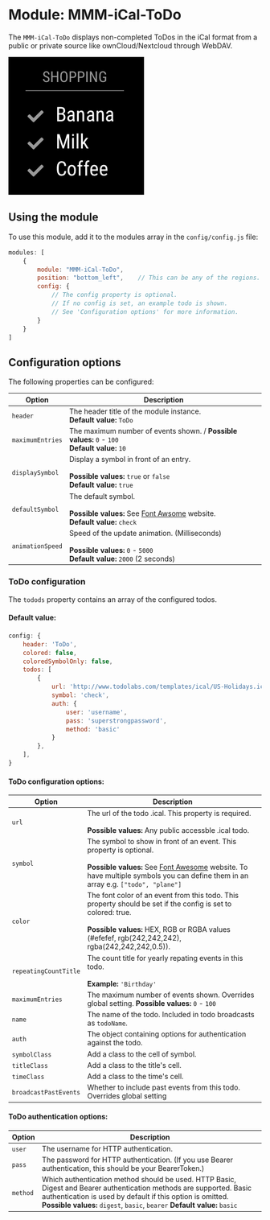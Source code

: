 # Module: MMM-iCal-ToDo
The `MMM-iCal-ToDo` displays non-completed ToDos in the iCal format from a public or private source like ownCloud/Nextcloud through WebDAV.

![MMM-iCal-ToDo Screenshot](MMM-iCal-ToDo.png)

## Using the module

To use this module, add it to the modules array in the `config/config.js` file:
````javascript
modules: [
	{
		module: "MMM-iCal-ToDo",
		position: "bottom_left",	// This can be any of the regions. Best results in left or right regions.
		config: {
			// The config property is optional.
			// If no config is set, an example todo is shown.
			// See 'Configuration options' for more information.
		}
	}
]
````

## Configuration options

The following properties can be configured:

| Option                       | Description
| ---------------------------- | -----------
| `header`             | The header title of the module instance. <br> **Default value:** `ToDo`
| `maximumEntries`             | The maximum number of events shown. / **Possible values:** `0` - `100` <br> **Default value:** `10`
| `displaySymbol`              | Display a symbol in front of an entry. <br><br> **Possible values:** `true` or `false` <br> **Default value:** `true`
| `defaultSymbol`              | The default symbol. <br><br> **Possible values:** See [Font Awsome](http://fontawesome.io/icons/) website. <br> **Default value:** `check`
| `animationSpeed`             | Speed of the update animation. (Milliseconds) <br><br> **Possible values:** `0` - `5000` <br> **Default value:** `2000` (2 seconds)

### ToDo configuration

The `todods` property contains an array of the configured todos.

#### Default value:
````javascript
config: {
	header: 'ToDo',
	colored: false,
	coloredSymbolOnly: false,
	todos: [
		{
			url: 'http://www.todolabs.com/templates/ical/US-Holidays.ics',
			symbol: 'check',
			auth: {
			    user: 'username',
			    pass: 'superstrongpassword',
			    method: 'basic'
			}
		},
	],
}
````

#### ToDo configuration options:
| Option                | Description
| --------------------- | -----------
| `url`	                | The url of the todo .ical. This property is required. <br><br> **Possible values:** Any public accessble .ical todo.
| `symbol`              | The symbol to show in front of an event. This property is optional. <br><br> **Possible values:** See [Font Awesome](http://fontawesome.io/icons/) website. To have multiple symbols you can define them in an array e.g. `["todo", "plane"]`
| `color`              | The font color of an event from this todo. This property should be set if the config is set to colored: true. <br><br> **Possible values:** HEX, RGB or RGBA values (#efefef, rgb(242,242,242), rgba(242,242,242,0.5)).
| `repeatingCountTitle`	| The count title for yearly repating events in this todo.  <br><br> **Example:** `'Birthday'`
| `maximumEntries`      | The maximum number of events shown.  Overrides global setting. **Possible values:** `0` - `100`
| `name`                | The name of the todo.  Included in todo broadcasts as `todoName`.
| `auth`                | The object containing options for authentication against the todo.
| `symbolClass`         | Add a class to the cell of symbol.
| `titleClass`          | Add a class to the title's cell.
| `timeClass`           | Add a class to the time's cell.
| `broadcastPastEvents` | Whether to include past events from this todo.  Overrides global setting


#### ToDo authentication options:
| Option                | Description
| --------------------- | -----------
| `user`                | The username for HTTP authentication.
| `pass`                | The password for HTTP authentication. (If you use Bearer authentication, this should be your BearerToken.)
| `method`              | Which authentication method should be used. HTTP Basic, Digest and Bearer authentication methods are supported. Basic authentication is used by default if this option is omitted. **Possible values:** `digest`, `basic`, `bearer` **Default value:** `basic`
